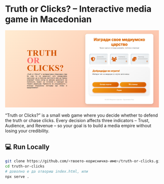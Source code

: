 # Truth or Clicks? – Interactive media game in Macedonian

![Screenshot of the game](image/projectImage.png)

“Truth or Clicks?” is a small web game where you decide whether to defend the truth or chase clicks. 
Every decision affects three indicators – Trust, Audience, and Revenue – so your goal is to build a media empire without losing your credibility.




## 💻 Run Locally

```bash
git clone https://github.com/<твоето-корисничко-име>/truth-or-clicks.git
cd truth-or-clicks
# доволно е да отвориш index.html, или
npx serve .

